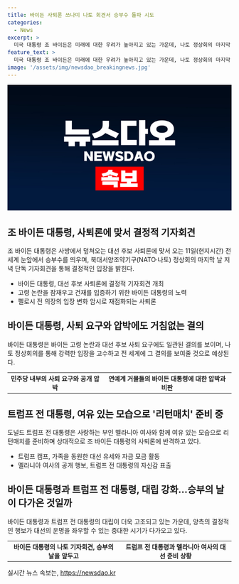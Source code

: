 ```yaml
---
title: 바이든 사퇴론 쓰나미 나토 회견서 승부수 돌파 시도
categories:
  - News
excerpt: >
  미국 대통령 조 바이든은 미래에 대한 우려가 높아지고 있는 가운데, 나토 정상회의 마지막 날, 고령 논란을 잠재우고 건강을 입증하기 위해 대본 없는 기자회견을 펼칠 예정이다. 당내 반발로 사퇴 압박을 받고 있는 가운데, 트럼프는 여유롭게 리턴매치를 준비하며 행보를 내놓고 있으며, 바이든 캠프의 기부금 또한 줄어든 상황이다. 이에 대해 바이든 대통령은 11월 대선에서의 승리를 고수하며 나토 정상회의에서 승부수를 띄우고 있다.
feature_text: >
  미국 대통령 조 바이든은 미래에 대한 우려가 높아지고 있는 가운데, 나토 정상회의 마지막 날, 고령 논란을 잠재우고 건강을 입증하기 위해 대본 없는 기자회견을 펼칠 예정이다. 당내 반발로 사퇴 압박을 받고 있는 가운데, 트럼프는 여유롭게 리턴매치를 준비하며 행보를 내놓고 있으며, 바이든 캠프의 기부금 또한 줄어든 상황이다. 이에 대해 바이든 대통령은 11월 대선에서의 승리를 고수하며 나토 정상회의에서 승부수를 띄우고 있다.
image: '/assets/img/newsdao_breakingnews.jpg'
---
```


<p><img src="/assets/img/newsdao_breakingnews.jpg" alt="cryptoinkorea 속보" /></p>

<h2 data-ke-size="size26">조 바이든 대통령, 사퇴론에 맞서 결정적 기자회견</h2>

<p data-ke-size="size16">조 바이든 대통령은 사방에서 덮쳐오는 대선 후보 사퇴론에 맞서 오는 11일(현지시간) 전 세계 눈앞에서 승부수를 띄우며, 북대서양조약기구(NATO·나토) 정상회의 마지막 날 저녁 단독 기자회견을 통해 결정적인 입장을 밝힌다.</p>

<ul>
  <li>바이든 대통령, 대선 후보 사퇴론에 결정적 기자회견 개최</li>
  <li>고령 논란을 잠재우고 건재를 입증하기 위한 바이든 대통령의 노력</li>
  <li>펠로시 전 의장의 입장 변화 암시로 재점화되는 사퇴론</li>
</ul>

<h2 data-ke-size="size26">바이든 대통령, 사퇴 요구와 압박에도 거침없는 결의</h2>

<p data-ke-size="size16">바이든 대통령은 바이든 고령 논란과 대선 후보 사퇴 요구에도 일관된 결의를 보이며, 나토 정상회의를 통해 강력한 입장을 고수하고 전 세계에 그 결의를 보여줄 것으로 예상된다.</p>

<table>
  <tr>
    <td style="text-align: center; height: 17px;"><b>민주당 내부의 사퇴 요구와 공개 압박</b></td>
    <td style="text-align: center; height: 17px;"><b>연예계 거물들의 바이든 대통령에 대한 압박과 비판</b></td>
  </tr>
</table>

<h2 data-ke-size="size26">트럼프 전 대통령, 여유 있는 모습으로 '리턴매치' 준비 중</h2>

<p data-ke-size="size16">도널드 트럼프 전 대통령은 사랑하는 부인 멜라니아 여사와 함께 여유 있는 모습으로 리턴매치를 준비하며 상대적으로 조 바이든 대통령의 사퇴론에 반격하고 있다.</p>

<ul>
  <li>트럼프 캠프, 가족을 동원한 대선 유세와 자금 모금 활동</li>
  <li>멜라니아 여사의 공개 행보, 트럼프 전 대통령의 자신감 표출</li>
</ul>

<h2 data-ke-size="size26">바이든 대통령과 트럼프 전 대통령, 대립 강화...승부의 날이 다가온 것일까</h2>

<p data-ke-size="size16">바이든 대통령과 트럼프 전 대통령의 대립이 더욱 고조되고 있는 가운데, 양측의 결정적인 행보가 대선의 운명을 좌우할 수 있는 중대한 시기가 다가오고 있다.</p>

<table>
  <tr>
    <td style="text-align: center; height: 17px;"><b>바이든 대통령의 나토 기자회견, 승부의 날을 앞두고</b></td>
    <td style="text-align: center; height: 17px;"><b>트럼프 전 대통령과 멜라니아 여사의 대선 준비 상황</b></td>
  </tr>
</table>
실시간 뉴스 속보는, <a href="https://newsdao.kr" rel="dofollow">https://newsdao.kr</a>


